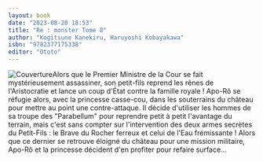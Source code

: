 ```yaml
---
layout: book
date: "2023-08-20 18:53"
title: "Re : monster Tome 8"
author: "Kogitsune Kanekiru, Haruyoshi Kobayakawa"
isbn: "9782377175338"
editor: "Ototo"
---
```

![Couverture](/img/9782377175338.jpg)Alors que le Premier Ministre de la Cour se fait mystérieusement assassiner, son petit-fils reprend les rênes de l'Aristocratie et lance un coup d'État contre la famille royale ! Apo-Rô se réfugie alors, avec la princesse casse-cou, dans les souterrains du château pour mettre au point une contre-attaque. Il décide d'utiliser les hommes de sa troupe des "Parabellum" pour reprendre petit à petit l'avantage du terrain, mais c'est sans compter sur l'intervention des deux armes secrètes du Petit-Fils : le Brave du Rocher ferreux et celui de l'Eau frémissante ! Alors que ce dernier se retrouve éloigné du château pour une mission militaire, Apo-Rô et la princesse décident d'en profiter pour refaire surface...
